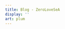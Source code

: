 ```yaml
---
title: Blog - ZeroLoveSeA
display: ''
art: plum
---
```


<SubNav />

<ListPosts only-date type="blog" />
